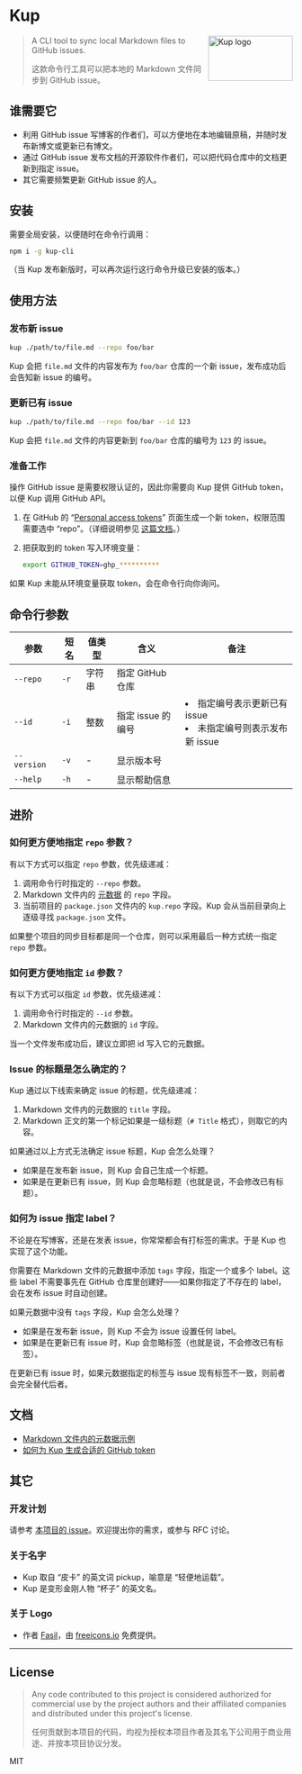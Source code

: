 # Kup

<img src="https://user-images.githubusercontent.com/1231359/171321963-e8e73bdf-f9c8-435b-9707-318e92f1805a.png" width="150" height="80" align="right" alt="Kup logo">

> A CLI tool to sync local Markdown files to GitHub issues.
>
> 这款命令行工具可以把本地的 Markdown 文件同步到 GitHub issue。

## 谁需要它

* 利用 GitHub issue 写博客的作者们，可以方便地在本地编辑原稿，并随时发布新博文或更新已有博文。
* 通过 GitHub issue 发布文档的开源软件作者们，可以把代码仓库中的文档更新到指定 issue。
* 其它需要频繁更新 GitHub issue 的人。


## 安装

需要全局安装，以便随时在命令行调用：

```sh
npm i -g kup-cli
```

（当 Kup 发布新版时，可以再次运行这行命令升级已安装的版本。）


## 使用方法

### 发布新 issue

```sh
kup ./path/to/file.md --repo foo/bar
```

Kup 会把 `file.md` 文件的内容发布为 `foo/bar` 仓库的一个新 issue，发布成功后会告知新 issue 的编号。

### 更新已有 issue

```sh
kup ./path/to/file.md --repo foo/bar --id 123
```

Kup 会把 `file.md` 文件的内容更新到 `foo/bar` 仓库的编号为 `123` 的 issue。

### 准备工作

操作 GitHub issue 是需要权限认证的，因此你需要向 Kup 提供 GitHub token，以便 Kup 调用 GitHub API。

1. 在 GitHub 的 “[Personal access tokens](https://github.com/settings/tokens)” 页面生成一个新 token，权限范围需要选中 “repo”。（详细说明参见 [这篇文档](https://github.com/cssmagic/kup/issues/17)。）

2. 把获取到的 token 写入环境变量：

	```sh
	export GITHUB_TOKEN=ghp_**********
	```

如果 Kup 未能从环境变量获取 token，会在命令行向你询问。


## 命令行参数

参数 | 短名 | 值类型 | 含义 | 备注
---|---|---|---|---
`--repo` | `-r` | 字符串 | 指定 GitHub 仓库
`--id` | `-i` | 整数 | 指定 issue 的编号 | <li>指定编号表示更新已有 issue<li>未指定编号则表示发布新 issue
`--version` | `-v` | - | 显示版本号
`--help` | `-h` | - | 显示帮助信息


## 进阶

### 如何更方便地指定 `repo` 参数？

有以下方式可以指定 `repo` 参数，优先级递减：

1. 调用命令行时指定的 `--repo` 参数。
1. Markdown 文件内的 [元数据](https://github.com/cssmagic/kup/issues/1) 的 `repo` 字段。
1. 当前项目的 `package.json` 文件内的 `kup.repo` 字段。Kup 会从当前目录向上逐级寻找 `package.json` 文件。

如果整个项目的同步目标都是同一个仓库，则可以采用最后一种方式统一指定 `repo` 参数。

### 如何更方便地指定 `id` 参数？

有以下方式可以指定 `id` 参数，优先级递减：

1. 调用命令行时指定的 `--id` 参数。
1. Markdown 文件内的元数据的 `id` 字段。

当一个文件发布成功后，建议立即把 id 写入它的元数据。

### Issue 的标题是怎么确定的？

Kup 通过以下线索来确定 issue 的标题，优先级递减：

1. Markdown 文件内的元数据的 `title` 字段。
1. Markdown 正文的第一个标记如果是一级标题（`# Title` 格式），则取它的内容。

如果通过以上方式无法确定 issue 标题，Kup 会怎么处理？

* 如果是在发布新 issue，则 Kup 会自己生成一个标题。
* 如果是在更新已有 issue，则 Kup 会忽略标题（也就是说，不会修改已有标题）。

### 如何为 issue 指定 label？

不论是在写博客，还是在发表 issue，你常常都会有打标签的需求。于是 Kup 也实现了这个功能。

你需要在 Markdown 文件的元数据中添加 `tags` 字段，指定一个或多个 label。这些 label 不需要事先在 GitHub 仓库里创建好——如果你指定了不存在的 label，会在发布 issue 时自动创建。

如果元数据中没有 `tags` 字段，Kup 会怎么处理？

* 如果是在发布新 issue，则 Kup 不会为 issue 设置任何 label。
* 如果是在更新已有 issue 时，Kup 会忽略标签（也就是说，不会修改已有标签）。

在更新已有 issue 时，如果元数据指定的标签与 issue 现有标签不一致，则前者会完全替代后者。

## 文档

* [Markdown 文件内的元数据示例](https://github.com/cssmagic/kup/issues/1)
* [如何为 Kup 生成合适的 GitHub token](https://github.com/cssmagic/kup/issues/17)


## 其它

### 开发计划

请参考 [本项目的 issue](https://github.com/cssmagic/kup/issues?q=is%3Aissue+is%3Aopen+sort%3Aupdated-desc)。欢迎提出你的需求，或参与 RFC 讨论。

### 关于名字

* Kup 取自 “皮卡” 的英文词 pickup，喻意是 “轻便地运载”。
* Kup 是变形金刚人物 “杯子” 的英文名。

### 关于 Logo

* 作者 [Fasil](https://freeicons.io/profile/722)，由 [freeicons.io](https://freeicons.io/icon/e-commerce-icons/pickup-truck-icon-26893) 免费提供。

***

## License

> Any code contributed to this project is considered authorized for commercial use by the project authors and their affiliated companies and distributed under this project's license.
>
> 任何贡献到本项目的代码，均视为授权本项目作者及其名下公司用于商业用途、并按本项目协议分发。

MIT
